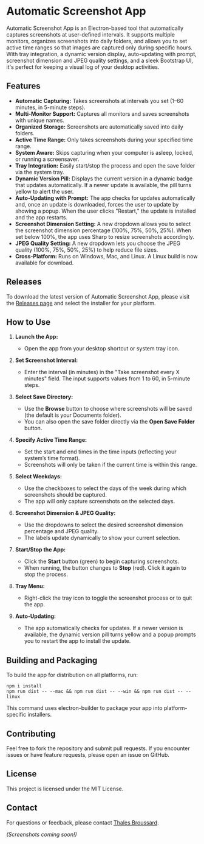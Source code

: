 # Automatic Screenshot App

Automatic Screenshot App is an Electron-based tool that automatically captures screenshots at user-defined intervals. It supports multiple monitors, organizes screenshots into daily folders, and allows you to set active time ranges so that images are captured only during specific hours. With tray integration, a dynamic version display, auto-updating with prompt, screenshot dimension and JPEG quality settings, and a sleek Bootstrap UI, it's perfect for keeping a visual log of your desktop activities.

## Features

- **Automatic Capturing:** Takes screenshots at intervals you set (1–60 minutes, in 5-minute steps).
- **Multi-Monitor Support:** Captures all monitors and saves screenshots with unique names.
- **Organized Storage:** Screenshots are automatically saved into daily folders.
- **Active Time Range:** Only takes screenshots during your specified time range.
- **System Aware:** Skips capturing when your computer is asleep, locked, or running a screensaver.
- **Tray Integration:** Easily start/stop the process and open the save folder via the system tray.
- **Dynamic Version Pill:** Displays the current version in a dynamic badge that updates automatically. If a newer update is available, the pill turns yellow to alert the user.
- **Auto-Updating with Prompt:** The app checks for updates automatically and, once an update is downloaded, forces the user to update by showing a popup. When the user clicks "Restart," the update is installed and the app restarts.
- **Screenshot Dimension Setting:** A new dropdown allows you to select the screenshot dimension percentage (100%, 75%, 50%, 25%). When set below 100%, the app uses Sharp to resize screenshots accordingly.
- **JPEG Quality Setting:** A new dropdown lets you choose the JPEG quality (100%, 75%, 50%, 25%) to help reduce file sizes.
- **Cross-Platform:** Runs on Windows, Mac, and Linux. A Linux build is now available for download.

## Releases

To download the latest version of Automatic Screenshot App, please visit the [Releases page](https://github.com/thalesbros/Automatic-Screenshot-App/releases) and select the installer for your platform.

## How to Use

1. **Launch the App:**
   - Open the app from your desktop shortcut or system tray icon.

2. **Set Screenshot Interval:**
   - Enter the interval (in minutes) in the "Take screenshot every X minutes" field. The input supports values from 1 to 60, in 5-minute steps.

3. **Select Save Directory:**
   - Use the **Browse** button to choose where screenshots will be saved (the default is your Documents folder).
   - You can also open the save folder directly via the **Open Save Folder** button.

4. **Specify Active Time Range:**
   - Set the start and end times in the time inputs (reflecting your system’s time format).
   - Screenshots will only be taken if the current time is within this range.

5. **Select Weekdays:**
   - Use the checkboxes to select the days of the week during which screenshots should be captured.
   - The app will only capture screenshots on the selected days.

6. **Screenshot Dimension & JPEG Quality:**
   - Use the dropdowns to select the desired screenshot dimension percentage and JPEG quality.
   - The labels update dynamically to show your current selection.

7. **Start/Stop the App:**
   - Click the **Start** button (green) to begin capturing screenshots.
   - When running, the button changes to **Stop** (red). Click it again to stop the process.

8. **Tray Menu:**
   - Right-click the tray icon to toggle the screenshot process or to quit the app.

9. **Auto-Updating:**
   - The app automatically checks for updates. If a newer version is available, the dynamic version pill turns yellow and a popup prompts you to restart the app to install the update.

## Building and Packaging

To build the app for distribution on all platforms, run:
```
npm i install
npm run dist -- --mac && npm run dist -- --win && npm run dist -- --linux
```

This command uses electron-builder to package your app into platform-specific installers.

## Contributing

Feel free to fork the repository and submit pull requests. If you encounter issues or have feature requests, please open an issue on GitHub.

## License

This project is licensed under the MIT License.

## Contact

For questions or feedback, please contact [Thales Broussard](https://www.thalesbroussard.com/).

*(Screenshots coming soon!)*
